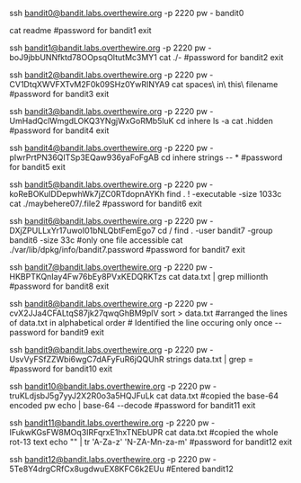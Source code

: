 ssh bandit0@bandit.labs.overthewire.org -p 2220
pw - bandit0

cat readme   #password for bandit1
exit

ssh bandit1@bandit.labs.overthewire.org -p 2220
pw - boJ9jbbUNNfktd78OOpsqOltutMc3MY1
cat ./-        #password for bandit2
exit

ssh bandit2@bandit.labs.overthewire.org -p 2220
pw -  CV1DtqXWVFXTvM2F0k09SHz0YwRINYA9
cat spaces\ in\ this\ filename      #password for bandit3
exit

ssh bandit3@bandit.labs.overthewire.org -p 2220
pw - UmHadQclWmgdLOKQ3YNgjWxGoRMb5luK
cd inhere
ls -a
cat .hidden      #password for bandit4
exit

ssh bandit4@bandit.labs.overthewire.org -p 2220
pw - pIwrPrtPN36QITSp3EQaw936yaFoFgAB
cd inhere
strings -- *      #password for bandit5
exit

ssh bandit5@bandit.labs.overthewire.org -p 2220
pw - koReBOKuIDDepwhWk7jZC0RTdopnAYKh
find . ! -executable -size 1033c
cat ./maybehere07/.file2     #password for bandit6
exit

ssh bandit6@bandit.labs.overthewire.org -p 2220
pw - DXjZPULLxYr17uwoI01bNLQbtFemEgo7
cd /
find . -user bandit7 -group bandit6 -size 33c      #only one file accessible
cat ./var/lib/dpkg/info/bandit7.password        #password for bandit7
exit

ssh bandit7@bandit.labs.overthewire.org -p 2220
pw - HKBPTKQnIay4Fw76bEy8PVxKEDQRKTzs
cat data.txt | grep millionth      #password for bandit8
exit

ssh bandit8@bandit.labs.overthewire.org -p 2220
pw - cvX2JJa4CFALtqS87jk27qwqGhBM9plV
sort > data.txt     #arranged the lines of data.txt in alphabetical order
                               # Identified the line occuring only once -- password for bandit9
exit

ssh bandit9@bandit.labs.overthewire.org -p 2220
pw - UsvVyFSfZZWbi6wgC7dAFyFuR6jQQUhR
strings data.txt | grep =         #password for bandit10
exit

ssh bandit10@bandit.labs.overthewire.org -p 2220
pw - truKLdjsbJ5g7yyJ2X2R0o3a5HQJFuLk
cat data.txt         #copied the base-64 encoded pw
echo <base-64 encoded pw> | base-64 --decode        #password for bandit11
exit

ssh bandit11@bandit.labs.overthewire.org -p 2220
pw - IFukwKGsFW8MOq3IRFqrxE1hxTNEbUPR
cat data.txt        #copied the whole rot-13 text
echo "<rot-13>" | tr 'A-Za-z' 'N-ZA-Mn-za-m'           #password for bandit12
exit

ssh bandit12@bandit.labs.overthewire.org -p 2220
pw - 5Te8Y4drgCRfCx8ugdwuEX8KFC6k2EUu          #Entered bandit12
